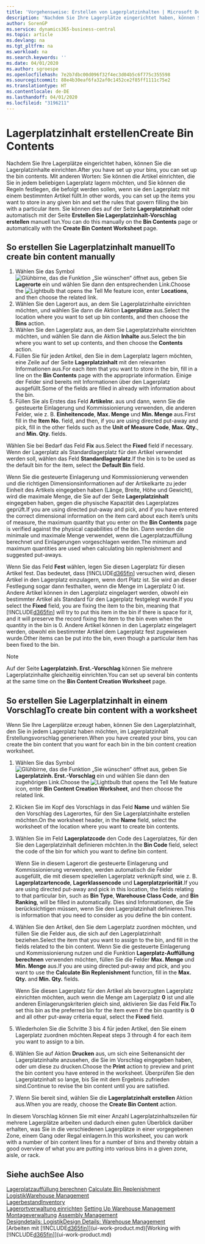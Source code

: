 ```yaml
---
title: 'Vorgehensweise: Erstellen von Lagerplatzinhalten | Microsoft Docs'
description: 'Nachdem Sie Ihre Lagerplätze eingerichtet haben, können Sie die Lagerplatzinhalte einrichten. Mit anderen Worten: Sie können die Artikel einrichten, die Sie in jedem beliebigen Lagerplatz lagern möchten, und Sie können die Regeln festlegen, die befolgt werden sollen, wenn sie den Lagerplatz mit einem bestimmten Artikel füllt.'
author: SorenGP
ms.service: dynamics365-business-central
ms.topic: article
ms.devlang: na
ms.tgt_pltfrm: na
ms.workload: na
ms.search.keywords: ''
ms.date: 04/01/2020
ms.author: sgroespe
ms.openlocfilehash: 7e2b7dbc00d096f32f4ec3d04b5c6f775c355598
ms.sourcegitcommit: 88e4b30eaf6fa32af0c1452ce2f85ff1111c75e2
ms.translationtype: HT
ms.contentlocale: de-DE
ms.lasthandoff: 04/01/2020
ms.locfileid: "3196211"
---
```

# <a name="create-bin-contents"></a><span data-ttu-id="19de2-104">Lagerplatzinhalt erstellen</span><span class="sxs-lookup"><span data-stu-id="19de2-104">Create Bin Contents</span></span>
<span data-ttu-id="19de2-105">Nachdem Sie Ihre Lagerplätze eingerichtet haben, können Sie die Lagerplatzinhalte einrichten.</span><span class="sxs-lookup"><span data-stu-id="19de2-105">After you have set up your bins, you can set up the bin contents.</span></span> <span data-ttu-id="19de2-106">Mit anderen Worten: Sie können die Artikel einrichten, die Sie in jedem beliebigen Lagerplatz lagern möchten, und Sie können die Regeln festlegen, die befolgt werden sollen, wenn sie den Lagerplatz mit einem bestimmten Artikel füllt.</span><span class="sxs-lookup"><span data-stu-id="19de2-106">In other words, you can set up the items you want to store in any given bin and set the rules that govern filling the bin with a particular item.</span></span> <span data-ttu-id="19de2-107">Sie können dies auf der Seite **Lagerplatzinhalt** oder automatisch mit der Seite **Erstellen Sie Lagerplatzinhalt-Vorschlag erstellen** manuell tun.</span><span class="sxs-lookup"><span data-stu-id="19de2-107">You can do this manually on the **Bin Contents** page or automatically with the **Create Bin Content Worksheet** page.</span></span>

## <a name="to-create-bin-content-manually"></a><span data-ttu-id="19de2-108">So erstellen Sie Lagerplatzinhalt manuell</span><span class="sxs-lookup"><span data-stu-id="19de2-108">To create bin content manually</span></span>  
1.  <span data-ttu-id="19de2-109">Wählen Sie das Symbol ![Glühbirne, das die Funktion „Sie wünschen“ öffnet](media/ui-search/search_small.png "Was möchten Sie tun?") aus, geben Sie **Lagerorte** ein und wählen Sie dann den entsprechenden Link.</span><span class="sxs-lookup"><span data-stu-id="19de2-109">Choose the ![Lightbulb that opens the Tell Me feature](media/ui-search/search_small.png "Tell me what you want to do") icon, enter **Locations**, and then choose the related link.</span></span>  
2.  <span data-ttu-id="19de2-110">Wählen Sie den Lagerort aus, an dem Sie Lagerplatzinhalte einrichten möchten, und wählen Sie dann die Aktion **Lagerplätze** aus.</span><span class="sxs-lookup"><span data-stu-id="19de2-110">Select the location where you want to set up bin contents,  and then choose the **Bins** action.</span></span>  
3.  <span data-ttu-id="19de2-111">Wählen Sie den Lagerplatz aus, an dem Sie Lagerplatzinhalte einrichten möchten, und wählen Sie dann die Aktion **Inhalte** aus.</span><span class="sxs-lookup"><span data-stu-id="19de2-111">Select the bin where you want to set up contents, and then choose the **Contents** action.</span></span>  
4.  <span data-ttu-id="19de2-112">Füllen Sie für jeden Artikel, den Sie in dem Lagerplatz lagern möchten, eine Zeile auf der Seite **Lagerplatzinhalt** mit den relevanten Informationen aus.</span><span class="sxs-lookup"><span data-stu-id="19de2-112">For each item that you want to store in the bin, fill in a line on the **Bin Contents** page with the appropriate information.</span></span> <span data-ttu-id="19de2-113">Einige der Felder sind bereits mit Informationen über den Lagerplatz ausgefüllt.</span><span class="sxs-lookup"><span data-stu-id="19de2-113">Some of the fields are filled in already with information about the bin.</span></span>  
5.  <span data-ttu-id="19de2-114">Füllen Sie als Erstes das Feld **Artikelnr.** aus und dann, wenn Sie die gesteuerte Einlagerung und Kommissionierung verwenden, die anderen Felder, wie z. B. **Einheitencode**, **Max. Menge** und **Min. Menge** aus.</span><span class="sxs-lookup"><span data-stu-id="19de2-114">First fill in the **Item No.** field, and then, if you are using directed put-away and pick, fill in the other fields such as the **Unit of Measure Code**, **Max. Qty.**, and **Min. Qty.** fields.</span></span>  

<span data-ttu-id="19de2-115">Wählen Sie bei Bedarf das Feld **Fix** aus.</span><span class="sxs-lookup"><span data-stu-id="19de2-115">Select the **Fixed** field if necessary.</span></span> <span data-ttu-id="19de2-116">Wenn der Lagerplatz als Standardlagerplatz für den Artikel verwendet werden soll, wählen das Feld **Standardlagerplatz**.</span><span class="sxs-lookup"><span data-stu-id="19de2-116">If the bin is to be used as the default bin for the item, select the **Default Bin** field.</span></span>  

<span data-ttu-id="19de2-117">Wenn Sie die gesteuerte Einlagerung und Kommissionierung verwenden und die richtigen Dimensionsinformationen auf der Artikelkarte zu jeder Einheit des Artikels eingegeben haben (Länge, Breite, Höhe und Gewicht), wird die maximale Menge, die Sie auf der Seite **Lagerplatzinhalt** eingegeben haben, gegen die physische Kapazität des Lagerplatzes geprüft.</span><span class="sxs-lookup"><span data-stu-id="19de2-117">If you are using directed put-away and pick, and if you have entered the correct dimensional information on the item card about each item’s units of measure, the maximum quantity that you enter on the **Bin Contents** page is verified against the physical capabilities of the bin.</span></span> <span data-ttu-id="19de2-118">Dann werden die minimale und maximale Menge verwendet, wenn die Lagerplatzauffüllung berechnet und Einlagerungen vorgeschlagen werden.</span><span class="sxs-lookup"><span data-stu-id="19de2-118">The minimum and maximum quantities are used when calculating bin replenishment and suggested put-aways.</span></span>  

<span data-ttu-id="19de2-119">Wenn Sie das Feld **Fest** wählen, legen Sie diesen Lagerplatz für diesen Artikel fest. Das bedeutet, dass [!INCLUDE[d365fin](includes/d365fin_md.md)] versuchen wird, diesen Artikel in den Lagerplatz einzulagern, wenn dort Platz ist. Sie wird an dieser Festlegung sogar dann festhalten, wenn die Menge im Lagerplatz 0 ist. Andere Artikel können in den Lagerplatz eingelagert werden, obwohl ein bestimmter Artikel als Standard für den Lagerplatz festgelegt wurde.</span><span class="sxs-lookup"><span data-stu-id="19de2-119">If you select the **Fixed** field, you are fixing the item to the bin, meaning that [!INCLUDE[d365fin](includes/d365fin_md.md)] will try to put this item in the bin if there is space for it, and it will preserve the record fixing the item to the bin even when the quantity in the bin is 0.</span></span> <span data-ttu-id="19de2-120">Andere Artikel können in den Lagerplatz eingelagert werden, obwohl ein bestimmter Artikel dem Lagerplatz fest zugewiesen wurde.</span><span class="sxs-lookup"><span data-stu-id="19de2-120">Other items can be put into the bin, even though a particular item has been fixed to the bin.</span></span>  

> [!NOTE]  
>  <span data-ttu-id="19de2-121">Auf der Seite **Lagerplatzinh. Erst.-Vorschlag** können Sie mehrere Lagerplatzinhalte gleichzeitig einrichten.</span><span class="sxs-lookup"><span data-stu-id="19de2-121">You can set up several bin contents at the same time on the **Bin Content Creation Worksheet** page.</span></span>  

## <a name="to-create-bin-content-with-a-worksheet"></a><span data-ttu-id="19de2-122">So erstellen Sie Lagerplatzinhalt in einem Vorschlag</span><span class="sxs-lookup"><span data-stu-id="19de2-122">To create bin content with a worksheet</span></span>  
<span data-ttu-id="19de2-123">Wenn Sie Ihre Lagerplätze erzeugt haben, können Sie den Lagerplatzinhalt, den Sie in jedem Lagerplatz haben möchten, im Lagerplatzinhalt Erstellungsvorschlag generieren.</span><span class="sxs-lookup"><span data-stu-id="19de2-123">When you have created your bins, you can create the bin content that you want for each bin in the bin content creation worksheet.</span></span>

1.  <span data-ttu-id="19de2-124">Wählen Sie das Symbol ![Glühbirne, das die Funktion „Sie wünschen“ öffnet](media/ui-search/search_small.png "Was möchten Sie tun?") aus, geben Sie **Lagerplatzinh. Erst.-Vorschlag** ein und wählen Sie dann den zugehörigen Link.</span><span class="sxs-lookup"><span data-stu-id="19de2-124">Choose the ![Lightbulb that opens the Tell Me feature](media/ui-search/search_small.png "Tell me what you want to do") icon, enter **Bin Content Creation Worksheet**, and then choose the related link.</span></span>  
2.  <span data-ttu-id="19de2-125">Klicken Sie im Kopf des Vorschlags in das Feld **Name** und wählen Sie den Vorschlag des Lagerortes, für den Sie Lagerplatzinhalte erstellen möchten.</span><span class="sxs-lookup"><span data-stu-id="19de2-125">On the worksheet header, in the **Name** field, select the worksheet of the location where you want to create bin contents.</span></span>  
3.  <span data-ttu-id="19de2-126">Wählen Sie im Feld **Lagerplatzcode** den Code des Lagerplatzes, für den Sie den Lagerplatzinhalt definieren möchten.</span><span class="sxs-lookup"><span data-stu-id="19de2-126">In the **Bin Code** field, select the code of the bin for which you want to define bin content.</span></span>   

    <span data-ttu-id="19de2-127">Wenn Sie in diesem Lagerort die gesteuerte Einlagerung und Kommissionierung verwenden, werden automatisch die Felder ausgefüllt, die mit diesem speziellen Lagerplatz verknüpft sind, wie z. B. **Lagerplatzartencode**, **Lagerklassencode** und **Lagerplatzpriorität**.</span><span class="sxs-lookup"><span data-stu-id="19de2-127">If you are using directed put-away and pick in this location, the fields relating to that particular bin, such as **Bin Type**, **Warehouse Class Code**, and **Bin Ranking**, will be filled in automatically.</span></span> <span data-ttu-id="19de2-128">Dies sind Informationen, die Sie berücksichtigen müssen, wenn Sie den Lagerplatzinhalt definieren.</span><span class="sxs-lookup"><span data-stu-id="19de2-128">This is information that you need to consider as you define the bin content.</span></span>  
4.  <span data-ttu-id="19de2-129">Wählen Sie den Artikel, den Sie dem Lagerplatz zuordnen möchten, und füllen Sie die Felder aus, die sich auf den Lagerplatzinhalt beziehen.</span><span class="sxs-lookup"><span data-stu-id="19de2-129">Select the item that you want to assign to the bin, and fill in the fields related to the bin content.</span></span> <span data-ttu-id="19de2-130">Wenn Sie die gesteuerte Einlagerung und Kommissionierung nutzen und die Funktion **Lagerplatz-Auffüllung berechnen** verwenden möchten, füllen Sie die Felder **Max. Menge** und **Min. Menge** aus.</span><span class="sxs-lookup"><span data-stu-id="19de2-130">If you are using directed put-away and pick, and you want to use the **Calculate Bin Replenishment** function, fill in the **Max. Qty.** and **Min. Qty.** fields.</span></span>  

    <span data-ttu-id="19de2-131">Wenn Sie diesen Lagerplatz für den Artikel als bevorzugten Lagerplatz einrichten möchten, auch wenn die Menge am Lagerplatz **0** ist und alle anderen Einlagerungskriterien gleich sind, aktivieren Sie das Feld **Fix**.</span><span class="sxs-lookup"><span data-stu-id="19de2-131">To set this bin as the preferred bin for the item even if the bin quantity is **0** and all other put-away criteria equal, select the **Fixed** field.</span></span>  
5.  <span data-ttu-id="19de2-132">Wiederholen Sie die Schritte 3 bis 4 für jeden Artikel, den Sie einem Lagerplatz zuordnen möchten.</span><span class="sxs-lookup"><span data-stu-id="19de2-132">Repeat steps 3 through 4 for each item you want to assign to a bin.</span></span>  
6.  <span data-ttu-id="19de2-133">Wählen Sie auf Aktion **Drucken** aus, um sich eine Seitenansicht der Lagerplatzinhalte anzusehen, die Sie im Vorschlag eingegeben haben, oder um diese zu drucken.</span><span class="sxs-lookup"><span data-stu-id="19de2-133">Choose the **Print** action to preview and print the bin content you have entered in the worksheet.</span></span> <span data-ttu-id="19de2-134">Überprüfen Sie den Lagerplatzinhalt so lange, bis Sie mit dem Ergebnis zufrieden sind.</span><span class="sxs-lookup"><span data-stu-id="19de2-134">Continue to revise the bin content until you are satisfied.</span></span>  
7.  <span data-ttu-id="19de2-135">Wenn Sie bereit sind, wählen Sie die **Lagerplatzinhalt erstellen** Aktion aus.</span><span class="sxs-lookup"><span data-stu-id="19de2-135">When you are ready, choose the **Create Bin Content** action.</span></span>  

<span data-ttu-id="19de2-136">In diesem Vorschlag können Sie mit einer Anzahl Lagerplatzinhaltszeilen für mehrere Lagerplätze arbeiten und dadurch einen guten Überblick darüber erhalten, was Sie in die verschiedenen Lagerplätze in einer vorgegebenen Zone, einem Gang oder Regal einlagern.</span><span class="sxs-lookup"><span data-stu-id="19de2-136">In this worksheet, you can work with a number of bin content lines for a number of bins and thereby obtain a good overview of what you are putting into various bins in a given zone, aisle, or rack.</span></span>  

## <a name="see-also"></a><span data-ttu-id="19de2-137">Siehe auch</span><span class="sxs-lookup"><span data-stu-id="19de2-137">See Also</span></span>
<span data-ttu-id="19de2-138">[Lagerplatzauffüllung berechnen](warehouse-how-to-calculate-bin-replenishment.md)  </span><span class="sxs-lookup"><span data-stu-id="19de2-138">[Calculate Bin Replenishment](warehouse-how-to-calculate-bin-replenishment.md)  </span></span>  
[<span data-ttu-id="19de2-139">Logistik</span><span class="sxs-lookup"><span data-stu-id="19de2-139">Warehouse Management</span></span>](warehouse-manage-warehouse.md)  
[<span data-ttu-id="19de2-140">Lagerbestand</span><span class="sxs-lookup"><span data-stu-id="19de2-140">Inventory</span></span>](inventory-manage-inventory.md)  
<span data-ttu-id="19de2-141">[Lagerortverwaltung einrichten](warehouse-setup-warehouse.md)   </span><span class="sxs-lookup"><span data-stu-id="19de2-141">[Setting Up Warehouse Management](warehouse-setup-warehouse.md)   </span></span>  
<span data-ttu-id="19de2-142">[Montageverwaltung](assembly-assemble-items.md)  </span><span class="sxs-lookup"><span data-stu-id="19de2-142">[Assembly Management](assembly-assemble-items.md)  </span></span>  
[<span data-ttu-id="19de2-143">Designdetails: Logistik</span><span class="sxs-lookup"><span data-stu-id="19de2-143">Design Details: Warehouse Management</span></span>](design-details-warehouse-management.md)  
<span data-ttu-id="19de2-144">[Arbeiten mit [!INCLUDE[d365fin](includes/d365fin_md.md)]](ui-work-product.md)</span><span class="sxs-lookup"><span data-stu-id="19de2-144">[Working with [!INCLUDE[d365fin](includes/d365fin_md.md)]](ui-work-product.md)</span></span>
